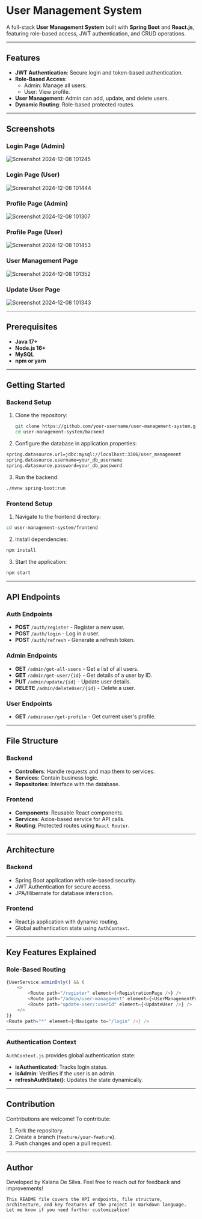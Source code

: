 # User Management System

A full-stack **User Management System** built with **Spring Boot** and **React.js**, featuring role-based access, JWT authentication, and CRUD operations.

---

## Features

- **JWT Authentication**: Secure login and token-based authentication.
- **Role-Based Access**:
  - Admin: Manage all users.
  - User: View profile.
- **User Management**: Admin can add, update, and delete users.
- **Dynamic Routing**: Role-based protected routes.

---

## Screenshots

### Login Page (Admin)
![Screenshot 2024-12-08 101245](https://github.com/user-attachments/assets/21c4a0b1-5bad-4c2e-b777-904722656aed)

### Login Page (User)
![Screenshot 2024-12-08 101444](https://github.com/user-attachments/assets/bedba580-b8d4-4690-9d08-5e19b7da557f)

### Profile Page (Admin)
![Screenshot 2024-12-08 101307](https://github.com/user-attachments/assets/36ede80a-a0fe-49b6-a396-81f02d227eae)

### Profile Page (User)
![Screenshot 2024-12-08 101453](https://github.com/user-attachments/assets/1e48cde8-7399-4725-80d1-8285f67361c5)


### User Management Page
![Screenshot 2024-12-08 101352](https://github.com/user-attachments/assets/75e81111-65a0-42af-a350-851f53637479)

### Update User Page
![Screenshot 2024-12-08 101343](https://github.com/user-attachments/assets/946d4e05-1bcf-4af2-bec6-c717f70fb981)

---

## Prerequisites

- **Java 17+**
- **Node.js 16+**
- **MySQL**
- **npm or yarn**

---

## Getting Started

### Backend Setup

1. Clone the repository:
   ```bash
   git clone https://github.com/your-username/user-management-system.git
   cd user-management-system/backend
2. Configure the database in application.properties:
  ```bash
  spring.datasource.url=jdbc:mysql://localhost:3306/user_management
  spring.datasource.username=your_db_username
  spring.datasource.password=your_db_password
  ```
3. Run the backend:
  ```bash
  ./mvnw spring-boot:run
  ```

### Frontend Setup

1. Navigate to the frontend directory:
  ```bash
  cd user-management-system/frontend
  ```
2. Install dependencies:
  ```bash
  npm install
  ```
3. Start the application:
  ```bash
  npm start
  ```
---

## API Endpoints

### Auth Endpoints
- **POST** `/auth/register` - Register a new user.
- **POST** `/auth/login` - Log in a user.
- **POST** `/auth/refresh` - Generate a refresh token.

### Admin Endpoints
- **GET** `/admin/get-all-users` - Get a list of all users.
- **GET** `/admin/get-user/{id}` - Get details of a user by ID.
- **PUT** `/admin/update/{id}` - Update user details.
- **DELETE** `/admin/deleteUser/{id}` - Delete a user.

### User Endpoints
- **GET** `/adminuser/get-profile` - Get current user's profile.

---

## File Structure

### Backend
- **Controllers**: Handle requests and map them to services.
- **Services**: Contain business logic.
- **Repositories**: Interface with the database.

### Frontend
- **Components**: Reusable React components.
- **Services**: Axios-based service for API calls.
- **Routing**: Protected routes using `React Router`.

---

## Architecture

### Backend
- Spring Boot application with role-based security.
- JWT Authentication for secure access.
- JPA/Hibernate for database interaction.

### Frontend
- React.js application with dynamic routing.
- Global authentication state using `AuthContext`.

---

## Key Features Explained

### Role-Based Routing
```javascript
{UserService.adminOnly() && (
    <>
        <Route path="/register" element={<RegistrationPage />} />
        <Route path="/admin/user-management" element={<UserManagementPage />} />
        <Route path="update-user/:userId" element={<UpdateUser />} />
    </>
)}
<Route path="*" element={<Navigate to="/login" />} />
```
---

### Authentication Context

`AuthContext.js` provides global authentication state:

- **isAuthenticated**: Tracks login status.
- **isAdmin**: Verifies if the user is an admin.
- **refreshAuthState()**: Updates the state dynamically.

---

## Contribution

Contributions are welcome! To contribute:

1. Fork the repository.
2. Create a branch (`feature/your-feature`).
3. Push changes and open a pull request.

---

## Author
Developed by Kalana De Silva. Feel free to reach out for feedback and improvements!
```vbnet
This README file covers the API endpoints, file structure, architecture, and key features of the project in markdown language. Let me know if you need further customization!
```







   







